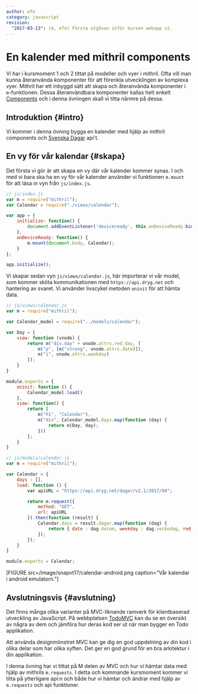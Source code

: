 ```yaml
---
author: efo
category: javascript
revision:
  "2017-03-13": (A, efo) Första utgåvan inför kursen webapp v2.
...
```

En kalender med mithril components
==================================
Vi har i kursmoment 1 och 2 tittat på modeller och vyer i mithril. Ofta vill man kunna återanvända komponenter för att förenkla
utvecklingen av komplexa vyer. Mithril har ett inbyggd sätt att skapa och återanvända komponenter i `m`-funktionen. Dessa återanvändbara komponenter kallas helt enkelt [Components](http://mithril.js.org/components.html) och i denna övningen skall vi titta närmre på dessa.

<!--more-->



Introduktion {#intro}
--------------------------------------

Vi kommer i denna övning bygga en kalender med hjälp av mithril components och [Svenska Dagar](http://api.dryg.net/) api't.



En vy för vår kalendar {#skapa}
--------------------------------------
Det första vi gör är att skapa en vy där vår kalender kommer synas. I och med vi bara ska ha en vy för vår kalender använder vi funktionen `m.mount` för att läsa in vyn från `js/index.js`.

```javascript
// js/index.js
var m = require("mithril");
var Calendar = require("./views/calendar");

var app = {
    initialize: function() {
        document.addEventListener('deviceready', this.onDeviceReady.bind(this), false);
    },
    onDeviceReady: function() {
        m.mount(document.body, Calendar);
    }
};

app.initialize();
```

Vi skapar sedan vyn `js/views/calendar.js`, här importerar vi vår model, som kommer sköta kommunikationen med `https://api.dryg.net` och hantering av svaret. Vi använder livscykel metoden `oninit` för att hämta data.


```javascript
// js/views/calendar.js
var m = require("mithril");

var Calendar_model = require("../models/calendar");

var Day = {
    view: function (vnode) {
        return m("div.day" + vnode.attrs.red_day, [
            m("p", [m("strong", vnode.attrs.date)]),
            m("i", vnode.attrs.weekday)
        ]);
    }
}

module.exports = {
    oninit: function () {
        Calendar_model.load()
    },
    view: function() {
        return [
            m("h1", "Calendar"),
            m("div", Calendar_model.days.map(function (day) {
                return m(Day, day);
            }))
        ];
    }
}
```

```javascript
// js/models/calendar.js
var m = require("mithril");

var Calendar = {
    days : [],
    load: function () {
        var apiURL = "https://api.dryg.net/dagar/v2.1/2017/04";

        return m.request({
            method: "GET",
            url: apiURL
        }).then(function (result) {
            Calendar.days = result.dagar.map(function (dag) {
                return { date : dag.datum, weekday : dag.veckodag, red_day : dag["röd dag"] === "Ja" ? ".red-day" : "" };
            });
        });
    }
}

module.exports = Calendar;
```

[FIGURE src=/image/snapvt17/calendar-android.png caption="Vår kalendar i android emulatorn."]



Avslutningsvis {#avslutning}
--------------------------------------

Det finns många olika varianter på MVC-liknande ramverk för klientbaserad utveckling av JavaScript. På webbplatsen [TodoMVC](http://todomvc.com/) kan du se en översikt av några av dem och jämföra hur deras kod ser ut när man bygger en Todo applikation.

Att använda designmönstret MVC kan ge dig en god uppdelning av din kod i olika delar som har olika syften. Det ger en god grund för en bra arkitektur i din applikation.

I denna övning har vi tittat på M delen av MVC och hur vi hämtar data med hjälp av mithrils `m.requests`. I detta och kommande kursmoment kommer vi titta på ytterligare api:n och både hur vi hämtar och ändrar med hjälp av `m.requests` och api funktioner.
